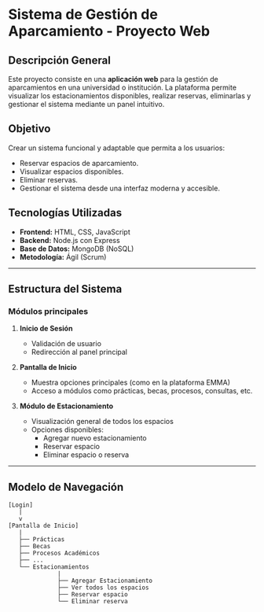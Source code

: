 # Sistema de Gestión de Aparcamiento - Proyecto Web

## Descripción General

Este proyecto consiste en una **aplicación web** para la gestión de aparcamientos en una universidad o institución. La plataforma permite visualizar los estacionamientos disponibles, realizar reservas, eliminarlas y gestionar el sistema mediante un panel intuitivo.

## Objetivo

Crear un sistema funcional y adaptable que permita a los usuarios:
- Reservar espacios de aparcamiento.
- Visualizar espacios disponibles.
- Eliminar reservas.
- Gestionar el sistema desde una interfaz moderna y accesible.

## Tecnologías Utilizadas

- **Frontend:** HTML, CSS, JavaScript
- **Backend:** Node.js con Express
- **Base de Datos:** MongoDB (NoSQL)
- **Metodología:** Ágil (Scrum)

---

## Estructura del Sistema

### Módulos principales

1. **Inicio de Sesión**
   - Validación de usuario
   - Redirección al panel principal

2. **Pantalla de Inicio**
   - Muestra opciones principales (como en la plataforma EMMA)
   - Acceso a módulos como prácticas, becas, procesos, consultas, etc.

3. **Módulo de Estacionamiento**
   - Visualización general de todos los espacios
   - Opciones disponibles:
     - Agregar nuevo estacionamiento
     - Reservar espacio
     - Eliminar espacio o reserva

---

## Modelo de Navegación

```plaintext
[Login]
   |
   v
[Pantalla de Inicio]
   |
   ├── Prácticas
   ├── Becas
   ├── Procesos Académicos
   ├── ...
   └── Estacionamientos
              |
              ├── Agregar Estacionamiento
              ├── Ver todos los espacios
              ├── Reservar espacio
              └── Eliminar reserva

